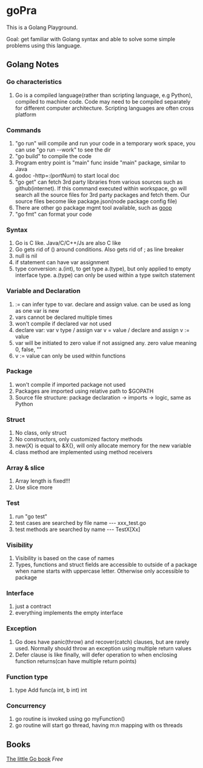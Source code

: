 # goPra
This is a Golang Playground. 

Goal: get familiar with Golang syntax and able to solve some simple problems using this language.

## Golang Notes
### Go characteristics
1. Go is a compiled language(rather than scripting language, e.g Python), compiled to machine code. Code may need to be compiled separately for different computer architecture. Scripting languages are often cross platform

### Commands
1. "go run" will compile and run your code in a temporary work space, you can use "go run --work" to see the dir
2. "go build" to compile the code
3. Program entry point is "main" func inside "main" package, similar to Java
4. godoc -http=:(portNum) to start local doc
5. "go get" can fetch 3rd party libraries from various sources such as github(internet). If this command executed within workspace, go will search all the source files for 3rd party packages and fetch them. Our source files become like package.json(node package config file)
6. There are other go package mgmt tool available, such as [goop](https://github.com/petejkim/goop)
7. "go fmt" can format your code

### Syntax
1. Go is C like. Java/C/C++/Js are also C like
2. Go gets rid of () around conditions. Also gets rid of ; as line breaker
3. null is nil
4. if statement can have var assignment
5. type conversion: a.(int), to get type a.(type), but only applied to empty interface type. a.(type) can only be used within a type switch statement

### Variable and Declaration
1. := can infer type to var. declare and assign value. can be used as long as one var is new
2. vars cannot be declared multiple times
3. won't compile if declared var not used
4. declare var: var v type / assign var v = value / declare and assign v := value
5. var will be initiated to zero value if not assigned any. zero value meaning 0, false, ""
6. v := value can only be used within functions

### Package
1. won't compile if imported package not used
2. Packages are imported using relative path to $GOPATH
3. Source file structure: package declaration -> imports -> logic, same as Python

### Struct
1. No class, only struct
2. No constructors, only customized factory methods
3. new(X) is equal to &X{}, will only allocate memory for the new variable
4. class method are implemented using method receivers

### Array & slice
1. Array length is fixed!!!
2. Use slice more

### Test
1. run "go test"
2. test cases are searched by file name --- xxx_test.go
3. test methods are searched by name --- TestX[Xx]

### Visibility
1. Visibility is based on the case of names
2. Types, functions and struct fields are accessible to outside of a package when name starts with uppercase letter. Otherwise only accessible to package

### Interface
1. just a contract
2. everything implements the empty interface

### Exception
1. Go does have panic(throw) and recover(catch) clauses, but are rarely used. Normally should throw an exception using multiple return values
2. Defer clause is like finally, will defer operation to when enclosing function returns(can have multiple return points)

### Function type
1. type Add func(a int, b int) int

### Concurrency
1. go routine is invoked using go myFunction()
2. go routine will start go thread, having m:n mapping with os threads

## Books
[The little Go book](https://www.openmymind.net/assets/go/go.pdf) *Free*

